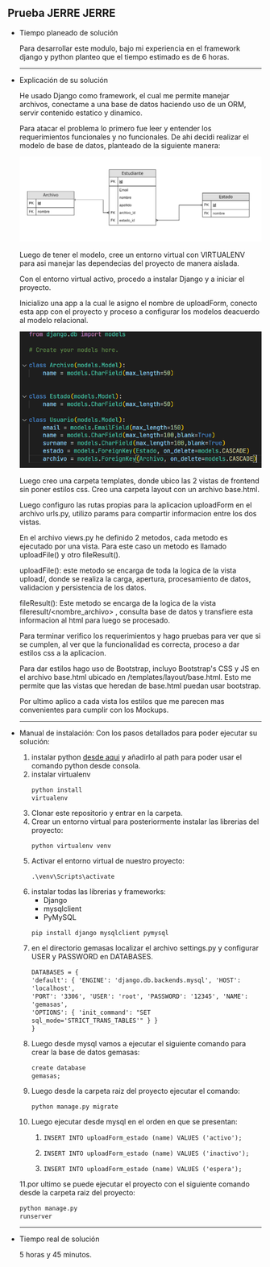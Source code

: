 ## Prueba JERRE JERRE

- Tiempo planeado de solución


  Para desarrollar este modulo, bajo mi experiencia en el framework django y python planteo que el tiempo estimado es de 6 horas.

  * * *
- Explicación de su solución
  
  
  He usado Django como framework, el cual me permite manejar archivos, conectame a una base de datos haciendo uso de un ORM, servir contenido estatico y dinamico. 

  Para atacar el problema lo primero fue leer y entender los requerimientos funcionales y no funcionales. De ahi decidi realizar el modelo de base de datos, planteado de la siguiente manera:

  ![Descripción de la imagen](/media/modelo.png)

  Luego de tener el modelo, cree un entorno virtual con VIRTUALENV para asi manejar las dependecias del proyecto de manera aislada.

  Con el entorno virtual activo, procedo a instalar Django y a iniciar el proyecto.

  Inicializo una app a la cual le asigno el nombre de uploadForm, conecto esta app con el proyecto y proceso a configurar los modelos deacuerdo al modelo relacional.

  ![Descripción de la imagen](/media/models.png)

  Luego creo una carpeta templates, donde ubico las 2 vistas de frontend sin poner estilos css. Creo una carpeta layout con un archivo base.html.

  Luego configuro las rutas propias para la aplicacion uploadForm en el archivo urls.py, utilizo params para compartir informacion entre los dos vistas.

  En el archivo views.py he definido 2 metodos, cada metodo es ejecutado por una vista. Para este caso un metodo es llamado uploadFile() y otro fileResult().

  uploadFile(): este metodo se encarga de toda la logica de la vista upload/, donde se realiza la carga, apertura, procesamiento de datos, validacion y persistencia de los datos.

  fileResult(): Este metodo se encarga de la logica de la vista fileresult/<nombre_archivo> , consulta base de datos y transfiere esta informacion al html para luego se procesado.

  Para terminar verifico los requerimientos y hago pruebas para ver que si se cumplen, al ver que la funcionalidad es correcta, proceso a dar estilos css a la aplicacion. 

  Para dar estilos hago uso de Bootstrap, incluyo Bootstrap's CSS y JS en el archivo base.html ubicado en /templates/layout/base.html. Esto me permite que las vistas que heredan de base.html puedan usar bootstrap.

  Por ultimo aplico a cada vista los estilos que me parecen mas convenientes para cumplir con los Mockups.

  * * *
- Manual de instalación: Con los pasos detallados para poder ejecutar su solución:

    1. instalar python [desde aqui](https://www.python.org/) y añadirlo al path para poder usar el comando python desde consola.
    2. instalar virtualenv <pre><code>python install virtualenv</code></pre>
    3. Clonar este repositorio y entrar en la carpeta.
    4. Crear un entorno virtual para posteriormente instalar las librerias del proyecto:<pre><code>python virtualenv venv</code></pre>
    5. Activar el entorno virtual de nuestro proyecto:<pre><code>.\venv\Scripts\activate</code></pre>
    6. instalar todas las librerias y frameworks:
        - Django
        - mysqlclient
        - PyMySQL
        <pre><code>pip install django mysqlclient pymysql</code></pre> 
    7. en el directorio gemasas localizar el archivo settings.py y configurar USER y PASSWORD en DATABASES.<pre><code>DATABASES = {
    'default': {
        'ENGINE': 'django.db.backends.mysql',
        'HOST': 'localhost',
        'PORT': '3306',
        'USER': 'root',
        'PASSWORD': '12345',
        'NAME': 'gemasas',
        'OPTIONS': {
            'init_command': "SET sql_mode='STRICT_TRANS_TABLES'"
        }
    }
}</code></pre>
    8. Luego desde mysql vamos a ejecutar el siguiente comando para crear la base de datos gemasas: <pre><code>create database gemasas;</code></pre>
    9. Luego desde la carpeta raiz del proyecto ejecutar el comando: <pre><code>python manage.py migrate</code></pre>
    10. Luego ejecutar desde mysql en el orden en que se presentan:
        1.  <pre><code>INSERT INTO uploadForm_estado (name) VALUES ('activo'); </code></pre>
        2.  <pre><code>INSERT INTO uploadForm_estado (name) VALUES ('inactivo');</code></pre>
        3.  <pre><code>INSERT INTO uploadForm_estado (name) VALUES ('espera');</code></pre>
    11.por ultimo se puede ejecutar el proyecto con el siguiente comando desde la carpeta raiz del proyecto:<pre><code>python manage.py runserver</code></pre>



  * * *
- Tiempo real de solución


    5 horas y 45 minutos.
